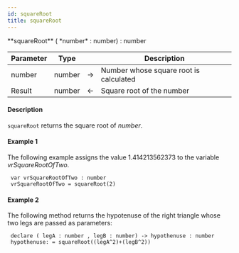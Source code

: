 ```yaml
---
id: squareRoot
title: squareRoot
---
```



<!-- REF #_command_.squareRoot.Syntax -->**squareRoot** ( *number* : number) : number<!-- END REF -->


<!-- REF #_command_.squareRoot.Params -->
|Parameter|Type||Description|
|---------|--- |:---:|------|
|number|number|->|Number whose square root is calculated|
|Result|number|<-|Square root of the number|<!-- END REF -->

#### Description

`squareRoot` <!-- REF #_command_.squareRoot.Summary -->returns the square root of *number*<!-- END REF -->.

#### Example 1

The following example assigns the value 1.414213562373 to the variable *vrSquareRootOfTwo*.

```qs
 var vrSquareRootOfTwo : number
 vrSquareRootOfTwo = squareRoot(2)

```

#### Example 2

The following method returns the hypotenuse of the right triangle whose two legs are passed as parameters:


```qs
 declare ( legA : number , legB : number) -> hypothenuse : number
 hypothenuse: = squareRoot((legA^2)+(legB^2))
```
